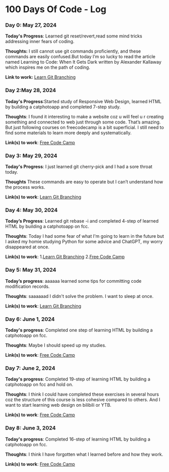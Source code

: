 # 100 Days Of Code - Log

### Day 0: May 27, 2024


**Today's Progress**: Learned git reset/revert,read some mind tricks addressing inner fears of coding.

**Thoughts:** I still cannot use git commands proficiently, and these commands are easily confused.But today I’m so lucky to read the article named Learning to Code: When It Gets Dark written by Alexander Kallaway which inspires me on the path of coding.

**Link to work:** [Learn Git Branching](https://learngitbranching.js.org/)

### Day 2:May 28, 2024


**Today's Progress**:Started study of Responsive Web Design, learned HTML by building a catphotoapp and completed 7-step study.

**Thoughts**: I found it interesting to make a website coz u will feel u r creating something and connected to web just through some code. That’s amazing. But just following courses on freecodecamp is a bit superficial. I still need to find some materials to learn more deeply and systematically. 

**Link(s) to work**: [Free Code Camp](http://www.freecodecamo.org)


### Day 3: May 29, 2024


**Today's Progress**: I just learned git cherry-pick and I had a sore throat today.

**Thoughts** These commands are easy to operate but I can’t understand how the process works.

**Link(s) to work**: [Learn Git Branching](https://learngitbranching.js.org/)

### Day 4: May 30, 2024


**Today’s Progress**: Learned git rebase -i and completed 4-step of learned HTML by building a catphotoapp on fcc.

**Thoughts**: Today I had some fear of what I'm going to learn in the future but I asked my homie studying Python for some advice and ChatGPT, my worry disappeared at once. 

**Link(s) to work**:
1.[Learn Git Branching](https://learngitbranching.js.org/)
2.[Free Code Camp](http://www.freecodecamo.org)

### Day 5: May 31, 2024


**Today’s progress**: aaaaaa learned some tips for committing code modification records.

**Thoughts**: saaaaaad I didn't solve the problem. I want to sleep at once.

**Link(s) to work**: [Learn Git Branching](https://learngitbranching.js.org/)

### Day 6: June 1, 2024


**Today's progress**: Completed one step of learning HTML by building a catphotoapp on fcc.

**Thoughts**: Maybe I should speed up my studies.

**Link(s) to work**: [Free Code Camp](http://www.freecodecamo.org)

### Day 7: June 2, 2024


**Today's progress**: Completed 19-step of learning HTML by building a catphotoapp on fcc and hold on.

**Thoughts**: I think I could have completed these exercises in several hours coz the structure of this course is less cohesive compared to others. And I want to start learning web design on bilibili or YTB.

**Link(s) to work**: [Free Code Camp](http://www.freecodecamo.org)

### Day 8: June 3, 2024


**Today's progress**: Completed 16-step of learning HTML by building a catphotoapp on fcc.

**Thoughts**: I think I have forgotten what I learned before and how they work.

**Link(s) to work**: [Free Code Camp](http://www.freecodecamo.org)
